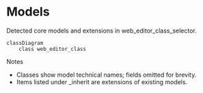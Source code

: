 # Models

Detected core models and extensions in web_editor_class_selector.

```mermaid
classDiagram
    class web_editor_class
```

Notes
- Classes show model technical names; fields omitted for brevity.
- Items listed under _inherit are extensions of existing models.
